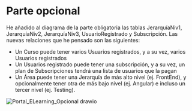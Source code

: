 # Parte opcional
He añadido al diagrama de la parte obligatoria las tablas JerarquíaNiv1, JerarquíaNiv2, JerarquíaNiv3, UsuarioRegistrado y Subscripción. Las nuevas relaciones que he pensado son las siguientes:
* Un Curso puede tener varios Usuarios registrados, y a su vez, varios Usuarios registrados
* Un Usuarios registrado puede tener una subscripción, y a su vez, un plan de Subscripciones tendrá una lista de usuarios que la pagan
* Un Área puede tener una Jerarquía de más alto nivel (ej. FrontEnd), y opcionalmente tener otra de más bajo nivel (ej. Angular) e incluso un tercer nivel (ej. Testing). 
  
![Portal_ELearning_Opcional drawio](https://github.com/Gkmaik/Lemoncode-backend-net/assets/164330643/299304fc-84a0-4a17-bf92-b43ba36eb8b1)
